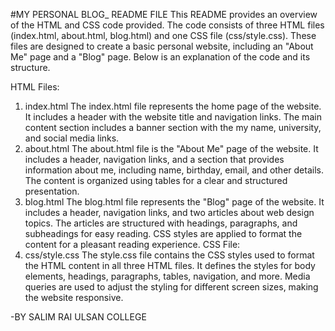 #MY PERSONAL BLOG_ README FILE
This README provides an overview of the HTML and CSS code provided. The code consists of three HTML files (index.html, about.html, blog.html) and one CSS file (css/style.css).
These files are designed to create a basic personal website, including an "About Me" page and a "Blog" page. Below is an explanation of the code and its structure.

HTML Files:
1. index.html
The index.html file represents the home page of the website.
It includes a header with the website title and navigation links.
The main content section includes a banner section with the my name, university, and social media links.
2. about.html
The about.html file is the "About Me" page of the website.
It includes a header, navigation links, and a section that provides information about me, including name, birthday, email, and other details.
The content is organized using tables for a clear and structured presentation.
3. blog.html
The blog.html file represents the "Blog" page of the website.
It includes a header, navigation links, and two articles about web design topics.
The articles are structured with headings, paragraphs, and subheadings for easy reading.
CSS styles are applied to format the content for a pleasant reading experience.
CSS File:
1. css/style.css
The style.css file contains the CSS styles used to format the HTML content in all three HTML files.
It defines the styles for body elements, headings, paragraphs, tables, navigation, and more.
Media queries are used to adjust the styling for different screen sizes, making the website responsive.

-BY SALIM RAI
ULSAN COLLEGE
